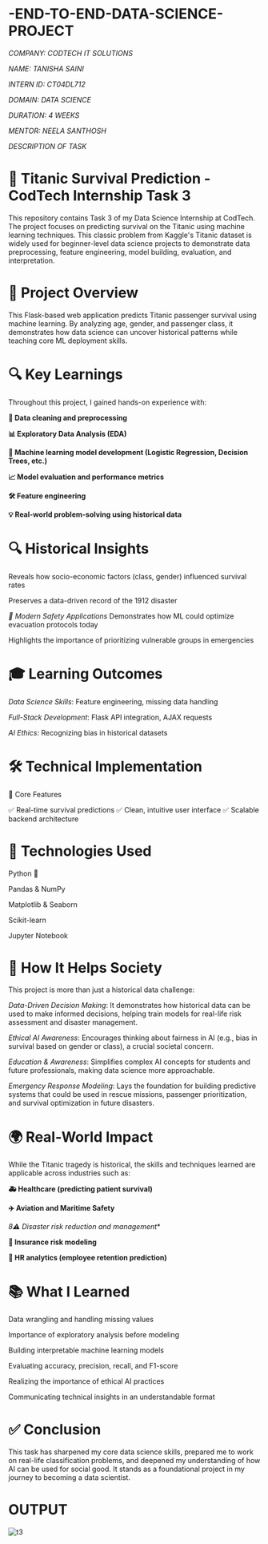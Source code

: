 # -END-TO-END-DATA-SCIENCE-PROJECT

*COMPANY: CODTECH IT SOLUTIONS*

*NAME: TANISHA SAINI*

*INTERN ID: CT04DL712*

*DOMAIN: DATA SCIENCE*

*DURATION: 4 WEEKS*

*MENTOR: NEELA SANTHOSH*

*DESCRIPTION OF TASK*

# 🚢 Titanic Survival Prediction - CodTech Internship Task 3

This repository contains Task 3 of my Data Science Internship at CodTech. The project focuses on predicting survival on the Titanic using machine learning techniques. This classic problem from Kaggle's Titanic dataset is widely used for beginner-level data science projects to demonstrate data preprocessing, feature engineering, model building, evaluation, and interpretation.

# 📜 Project Overview

This Flask-based web application predicts Titanic passenger survival using machine learning. By analyzing age, gender, and passenger class, it demonstrates how data science can uncover historical patterns while teaching core ML deployment skills.

# 🔍 Key Learnings

Throughout this project, I gained hands-on experience with:

**🔄 Data cleaning and preprocessing**

**📊 Exploratory Data Analysis (EDA)**

**🧠 Machine learning model development (Logistic Regression, Decision Trees, etc.)**

**📈 Model evaluation and performance metrics**

**🛠️ Feature engineering**

**💡 Real-world problem-solving using historical data**

# 🔍 Historical Insights
Reveals how socio-economic factors (class, gender) influenced survival rates

Preserves a data-driven record of the 1912 disaster

*🚨 Modern Safety Applications*
Demonstrates how ML could optimize evacuation protocols today

Highlights the importance of prioritizing vulnerable groups in emergencies

# 🎓 Learning Outcomes

*Data Science Skills*: Feature engineering, missing data handling

*Full-Stack Development*: Flask API integration, AJAX requests

*AI Ethics*: Recognizing bias in historical datasets

# 🛠️ Technical Implementation

🧩 Core Features

✅ Real-time survival predictions
✅ Clean, intuitive user interface
✅ Scalable backend architecture

# 🧪 Technologies Used
Python 🐍

Pandas & NumPy

Matplotlib & Seaborn

Scikit-learn

Jupyter Notebook

# 🧠 How It Helps Society
This project is more than just a historical data challenge:

*Data-Driven Decision Making*: It demonstrates how historical data can be used to make informed decisions, helping train models for real-life risk assessment and disaster management.

*Ethical AI Awareness*: Encourages thinking about fairness in AI (e.g., bias in survival based on gender or class), a crucial societal concern.

*Education & Awareness*: Simplifies complex AI concepts for students and future professionals, making data science more approachable.

*Emergency Response Modeling*: Lays the foundation for building predictive systems that could be used in rescue missions, passenger prioritization, and survival optimization in future disasters.

# 🌍 Real-World Impact
While the Titanic tragedy is historical, the skills and techniques learned are applicable across industries such as:

**🚑 Healthcare (predicting patient survival)**

**✈️ Aviation and Maritime Safety**

*8⚠️ Disaster risk reduction and management**

**🚗 Insurance risk modeling**

**💼 HR analytics (employee retention prediction)**

# 📚 What I Learned
Data wrangling and handling missing values

Importance of exploratory analysis before modeling

Building interpretable machine learning models

Evaluating accuracy, precision, recall, and F1-score

Realizing the importance of ethical AI practices

Communicating technical insights in an understandable format

# ✅ Conclusion
This task has sharpened my core data science skills, prepared me to work on real-life classification problems, and deepened my understanding of how AI can be used for social good. It stands as a foundational project in my journey to becoming a data scientist.

# OUTPUT
![t3](https://github.com/user-attachments/assets/c30dbc9e-c387-46ba-b761-fab9db407833)

